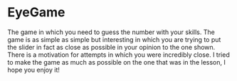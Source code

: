 # EyeGame
The game in which you need to guess the number with your skills.
The game is as simple as simple but interesting in which you are trying to put the slider in fact as close as possible in your opinion to the one shown. 
There is a motivation for attempts in which you were incredibly close. 
I tried to make the game as much as possible on the one that was in the lesson, I hope you enjoy it!
